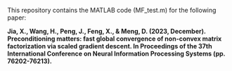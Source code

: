 This repository contains the MATLAB code (MF_test.m) for the following paper:

**Jia, X., Wang, H., Peng, J., Feng, X., & Meng, D. (2023, December). Preconditioning matters: fast global convergence of non-convex matrix factorization via scaled gradient descent.
In Proceedings of the 37th International Conference on Neural Information Processing Systems (pp. 76202-76213).**
